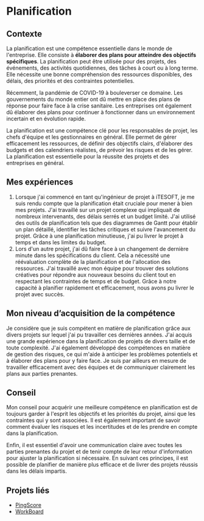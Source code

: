 # Planification

## Contexte

La planification est une compétence essentielle dans le monde de l'entreprise. Elle consiste à **élaborer des plans pour
atteindre des objectifs spécifiques**. La planification peut être utilisée pour des projets, des événements, des 
activités quotidiennes, des tâches à court ou à long terme. Elle nécessite une bonne compréhension des ressources 
disponibles, des délais, des priorités et des contraintes potentielles.

Récemment, la pandémie de COVID-19 à bouleverser ce domaine. Les gouvernements du monde entier
ont dû mettre en place des plans de réponse pour faire face à la crise sanitaire. Les entreprises ont également dû
élaborer des plans pour continuer à fonctionner dans un environnement incertain et en évolution rapide.

La planification est une compétence clé pour les responsables de projet, les chefs
d'équipe et les gestionnaires en général. Elle permet de gérer efficacement les ressources, de définir des objectifs
clairs, d'élaborer des budgets et des calendriers réalistes, de prévoir les risques et de les gérer. La planification
est essentielle pour la réussite des projets et des entreprises en général.

## Mes expériences

1. Lorsque j'ai commencé en tant qu'ingénieur de projet à iTESOFT, je me suis rendu compte que la planification était
   cruciale pour mener à bien mes projets. J'ai travaillé sur un projet complexe qui impliquait de nombreux
   intervenants, des délais serrés et un budget limité. J'ai utilisé des outils de planification tels que des diagrammes
   de Gantt pour établir un plan détaillé, identifier les tâches critiques et suivre l'avancement du projet. Grâce à une
   planification minutieuse, j'ai pu livrer le projet à temps et dans les limites du budget.
2. Lors d'un autre projet, j'ai dû faire face à un changement de dernière minute dans les spécifications du client. Cela
   a nécessité une réévaluation complète de la planification et de l'allocation des ressources. J'ai travaillé avec mon
   équipe pour trouver des solutions créatives pour répondre aux nouveaux besoins du client tout en respectant les
   contraintes de temps et de budget. Grâce à notre capacité à planifier rapidement et efficacement, nous avons pu
   livrer le projet avec succès.

## Mon niveau d’acquisition de la compétence

Je considère que je suis compétent en matière de planification grâce aux divers projets sur lequel j'ai pu 
travailler ces dernières années. J'ai acquis une grande expérience dans la planification de projets de divers taille 
et de toute complexité. J'ai également développé des compétences en matière de gestion des risques, ce qui m'aide à 
anticiper les problèmes potentiels et à élaborer des plans pour y faire face. Je suis par ailleurs en mesure de 
travailler efficacement avec des équipes et de communiquer clairement les plans aux parties prenantes.

## Conseil

Mon conseil pour acquérir une meilleure compétence en planification est de toujours garder à l'esprit les objectifs et
les priorités du projet, ainsi que les contraintes qui y sont associées. Il est également important de savoir comment
évaluer les risques et les incertitudes et de les prendre en compte dans la planification.

Enfin, il est essentiel d'avoir une communication claire avec toutes les parties prenantes du projet et de tenir compte
de leur retour d'information pour ajuster la planification si nécessaire. En suivant ces principes, il est possible de
planifier de manière plus efficace et de livrer des projets réussis dans les délais impartis.

## Projets liés

- [PingScore](../../../mes-réalisations/pingscore)
- [WorkBoard](../../../mes-réalisations/workboard)

